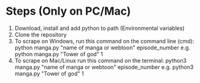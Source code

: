 # Steps (Only on PC/Mac)
1. Download, install and add python to path (Environmental variables)
2. Clone the repository
3. To scrape on Windows, run this command on the command line (cmd): python manga.py "name of manga or webtoon" episode_number e.g. python manga.py "Tower of god" 1
4. To scrape on Mac/Linux run this command on the terminal: python3 manga.py "name of manga or webtoon" episode_number e.g. python3 manga.py "Tower of god" 1
